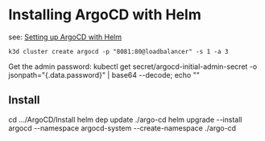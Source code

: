 # Installing ArgoCD with Helm

see: [Setting up ArgoCD with Helm](https://www.arthurkoziel.com/setting-up-argocd-with-helm/)



```shell
k3d cluster create argocd -p "8081:80@loadbalancer" -s 1 -a 3
```

Get the admin password:
    kubectl get secret/argocd-initial-admin-secret -o jsonpath="{.data.password}" | base64 --decode; echo ""



## Install

cd .../ArgoCD/Install
helm dep update ./argo-cd
helm upgrade --install argocd --namespace argocd-system --create-namespace ./argo-cd

